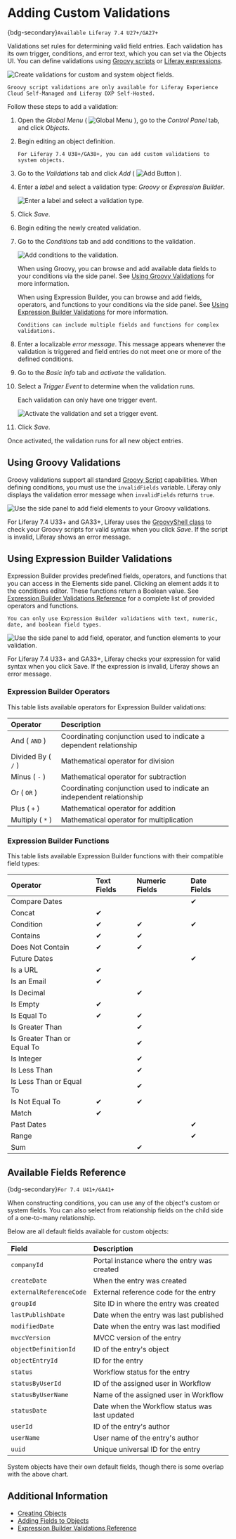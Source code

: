 # Adding Custom Validations

{bdg-secondary}`Available Liferay 7.4 U27+/GA27+`

Validations set rules for determining valid field entries. Each validation has its own trigger, conditions, and error text, which you can set via the Objects UI. You can define validations using [Groovy scripts](#using-groovy-validations) or [Liferay expressions](#using-expression-builder-validations).

![Create validations for custom and system object fields.](./adding-custom-validations/images/01.png)

```{important}
Groovy script validations are only available for Liferay Experience Cloud Self-Managed and Liferay DXP Self-Hosted.
```

Follow these steps to add a validation:

1. Open the *Global Menu* ( ![Global Menu](../../../../images/icon-applications-menu.png) ), go to the *Control Panel* tab, and click *Objects*.

1. Begin editing an object definition.

   ```{note}
   For Liferay 7.4 U38+/GA38+, you can add custom validations to system objects.
   ```

1. Go to the *Validations* tab and click *Add* ( ![Add Button](../../../../images/icon-add.png) ).

1. Enter a *label* and select a validation type: *Groovy* or *Expression Builder*.

   ![Enter a label and select a validation type.](./adding-custom-validations/images/02.png)

1. Click *Save*.

1. Begin editing the newly created validation.

1. Go to the *Conditions* tab and add conditions to the validation.

   ![Add conditions to the validation.](./adding-custom-validations/images/03.png)

   When using Groovy, you can browse and add available data fields to your conditions via the side panel. See [Using Groovy Validations](#using-groovy-validations) for more information.

   When using Expression Builder, you can browse and add fields, operators, and functions to your conditions via the side panel. See [Using Expression Builder Validations](#using-expression-builder-validations) for more information.

   ```{tip}
   Conditions can include multiple fields and functions for complex validations.
   ```

1. Enter a localizable *error message*. This message appears whenever the validation is triggered and field entries do not meet one or more of the defined conditions.

1. Go to the *Basic Info* tab and *activate* the validation.

1. Select a *Trigger Event* to determine when the validation runs.

   Each validation can only have one trigger event.

   ![Activate the validation and set a trigger event.](./adding-custom-validations/images/04.png)

1. Click *Save*.

Once activated, the validation runs for all new object entries.

## Using Groovy Validations

Groovy validations support all standard [Groovy Script](https://groovy-lang.org/) capabilities. When defining conditions, you must use the `invalidFields` variable. Liferay only displays the validation error message when `invalidFields` returns `true`.

![Use the side panel to add field elements to your Groovy validations.](./adding-custom-validations/images/05.png)

For Liferay 7.4 U33+ and GA33+, Liferay uses the [GroovyShell class](https://docs.groovy-lang.org/latest/html/api/groovy/lang/GroovyShell.html) to check your Groovy scripts for valid syntax when you click *Save*. If the script is invalid, Liferay shows an error message.

## Using Expression Builder Validations

Expression Builder provides predefined fields, operators, and functions that you can access in the Elements side panel. Clicking an element adds it to the conditions editor. These functions return a Boolean value. See [Expression Builder Validations Reference](./expression-builder-validations-reference.md) for a complete list of provided operators and functions.

```{important}
You can only use Expression Builder validations with text, numeric, date, and boolean field types.
```

![Use the side panel to add field, operator, and function elements to your validation.](./adding-custom-validations/images/06.png)

For Liferay 7.4 U33+ and GA33+, Liferay checks your expression for valid syntax when you click Save. If the expression is invalid, Liferay shows an error message.

### Expression Builder Operators

This table lists available operators for Expression Builder validations:

| Operator | Description |
| :--- | :--- |
| And ( `AND` ) | Coordinating conjunction used to indicate a dependent relationship |
| Divided By ( `/` ) | Mathematical operator for division |
| Minus ( `-` ) | Mathematical operator for subtraction |
| Or ( `OR` ) | Coordinating conjunction used to indicate an independent relationship |
| Plus ( `+` ) | Mathematical operator for addition |
| Multiply ( `*` ) | Mathematical operator for multiplication |

### Expression Builder Functions

This table lists available Expression Builder functions with their compatible field types:

| Operator | Text Fields | Numeric Fields | Date Fields |
| :--- | :--- | :--- | :--- |
| Compare Dates |  |  | &#10004; |
| Concat | &#10004; |  |  |
| Condition | &#10004; | &#10004; | &#10004; |
| Contains | &#10004; | &#10004; |  |
| Does Not Contain | &#10004; | &#10004; |  |
| Future Dates |  |  | &#10004; |
| Is a URL | &#10004; |  |  |
| Is an Email | &#10004; |  |  |
| Is Decimal |  | &#10004; |  |
| Is Empty | &#10004; |  |  |
| Is Equal To | &#10004; | &#10004; |  |
| Is Greater Than |  | &#10004; |  |
| Is Greater Than or Equal To |  | &#10004; |  |
| Is Integer |  | &#10004; |  |
| Is Less Than |  | &#10004; |  |
| Is Less Than or Equal To |  | &#10004; |  |
| Is Not Equal To | &#10004; | &#10004; |  |
| Match | &#10004; |  |  |
| Past Dates |  |  | &#10004; |
| Range |  |  | &#10004; |
| Sum |  | &#10004; |  |

## Available Fields Reference

{bdg-secondary}`For 7.4 U41+/GA41+`

When constructing conditions, you can use any of the object's custom or system fields. You can also select from relationship fields on the child side of a one-to-many relationship.

Below are all default fields available for custom objects:

| Field | Description |
| :--- | :--- |
| `companyId` | Portal instance where the entry was created |
| `createDate` | When the entry was created |
| `externalReferenceCode` | External reference code for the entry |
| `groupId` | Site ID in where the entry was created |
| `lastPublishDate` | Date when the entry was last published |
| `modifiedDate` | Date when the entry was last modified |
| `mvccVersion` | MVCC version of the entry |
| `objectDefinitionId` | ID of the entry's object |
| `objectEntryId` | ID for the entry |
| `status` | Workflow status for the entry |
| `statusByUserId` | ID of the assigned user in Workflow |
| `statusByUserName` | Name of the assigned user in Workflow |
| `statusDate` | Date when the Workflow status was last updated |
| `userId` | ID of the entry's author |
| `userName` | User name of the entry's author |
| `uuid` | Unique universal ID for the entry |

System objects have their own default fields, though there is some overlap with the above chart.

## Additional Information

* [Creating Objects](../creating-objects.md)
* [Adding Fields to Objects](../fields/adding-fields-to-objects.md)
* [Expression Builder Validations Reference](./expression-builder-validations-reference.md)
